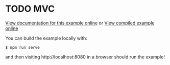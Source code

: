 # TODO MVC

[View documentation for this example online][dox] or [View compiled example
online][compiled]

[compiled]: https://wasm-bindgen.github.io/wasm-bindgen/exbuild/todomvc/
[dox]: https://wasm-bindgen.github.io/wasm-bindgen/examples/todomvc.html

You can build the example locally with:

```
$ npm run serve
```

and then visiting http://localhost:8080 in a browser should run the example!
